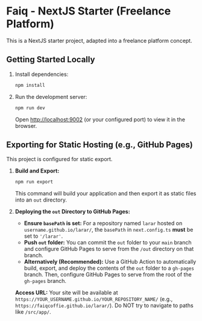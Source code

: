 # Faiq - NextJS Starter (Freelance Platform)

This is a NextJS starter project, adapted into a freelance platform concept.

## Getting Started Locally

1. Install dependencies:
   ```bash
   npm install
   ```
2. Run the development server:
   ```bash
   npm run dev
   ```
   Open [http://localhost:9002](http://localhost:9002) (or your configured port) to view it in the browser.

## Exporting for Static Hosting (e.g., GitHub Pages)

This project is configured for static export.

1.  **Build and Export:**
    ```bash
    npm run export
    ```
    This command will build your application and then export it as static files into an `out` directory.

2.  **Deploying the `out` Directory to GitHub Pages:**
    *   **Ensure `basePath` is set:** For a repository named `larar` hosted on `username.github.io/larar/`, the `basePath` in `next.config.ts` **must** be set to `'/larar'`.
    *   **Push `out` folder:** You can commit the `out` folder to your `main` branch and configure GitHub Pages to serve from the `/out` directory on that branch.
    *   **Alternatively (Recommended):** Use a GitHub Action to automatically build, export, and deploy the contents of the `out` folder to a `gh-pages` branch. Then, configure GitHub Pages to serve from the root of the `gh-pages` branch.

    **Access URL:** Your site will be available at `https://YOUR_USERNAME.github.io/YOUR_REPOSITORY_NAME/` (e.g., `https://faiqcoffie.github.io/larar/`). Do NOT try to navigate to paths like `/src/app/`.
